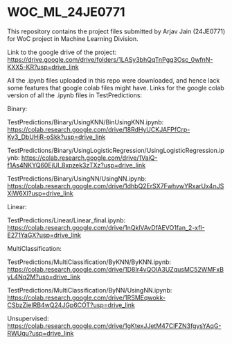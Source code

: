 # WOC_ML_24JE0771
This repository contains the project files submitted by Arjav Jain (24JE0771) for WoC project in Machine Learning Division.

Link to the google drive of the project: https://drive.google.com/drive/folders/1LASy3bhQqTnPgg3Osc_0wfnN-KXX5-KR?usp=drive_link

All the .ipynb files uploaded in this repo were downloaded, and hence lack some features that google colab files might have. Links for the google colab version of all the .ipynb files in TestPredictions:


Binary:

TestPredictions/Binary/UsingKNN/BinUsingKNN.ipynb: https://colab.research.google.com/drive/18RdHyUCKJAFPfCrp-Ky3_DbUHiR-oSkk?usp=drive_link

TestPredictions/Binary/UsingLogisticRegression/UsingLogisticRegression.ipynb: https://colab.research.google.com/drive/1VaiQ-f1As4NKYQ60EjUl_8xpzek3zTXz?usp=drive_link

TestPredictions/Binary/UsingNN/UsingNN.ipynb: https://colab.research.google.com/drive/1dhbQ2ErSX7FwhvwYRxarUx4nJSXiW6XI?usp=drive_link




Linear:

TestPredictions/Linear/Linear_final.ipynb: https://colab.research.google.com/drive/1nQklVAvDfAEVO1fan_2-xfI-E271YaGX?usp=drive_link




MultiClassification:

TestPredictions/MultiClassification/ByKNN/ByKNN.ipynb: https://colab.research.google.com/drive/1D8Ir4vQOIA3UZqusMC52WMFxByL4Nq2M?usp=drive_link

TestPredictions/MultiClassification/ByNN/UsingNN.ipynb: https://colab.research.google.com/drive/1RSMEqwokk-CSbzZieIRB4wQ24JGp6COT?usp=drive_link



Unsupervised: https://colab.research.google.com/drive/1gKtexJJetM47ClFZN3fgysYAqG-RWUqu?usp=drive_link
